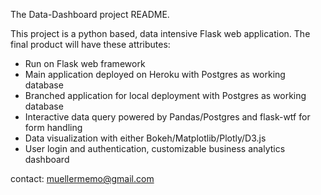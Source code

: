 The Data-Dashboard project README. 

This project is a python based, data intensive Flask web application.
The final product will have these attributes:
- Run on Flask web framework
- Main application deployed on Heroku with Postgres as working database 
- Branched application for local deployment with Postgres as working database 
- Interactive data query powered by Pandas/Postgres and flask-wtf for form handling 
- Data visualization with either Bokeh/Matplotlib/Plotly/D3.js
- User login and authentication, customizable business analytics dashboard 

contact: muellermemo@gmail.com
